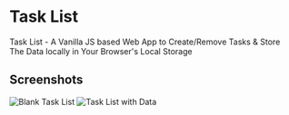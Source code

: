 # Task List
Task List - A Vanilla JS based Web App to Create/Remove Tasks &amp; Store The Data locally in Your Browser's Local Storage
## Screenshots
![Blank Task List](https://i.imgur.com/0eFxDFX.jpg)
![Task List with Data](https://i.imgur.com/nalI3nn.jpg)
